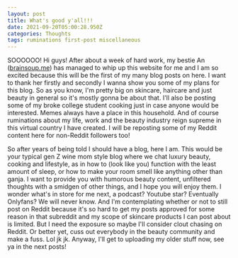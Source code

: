 ```yaml
---
layout: post
title: What's good y'all!!!
date: 2021-09-20T05:00:28.950Z
categories: Thoughts
tags: ruminations first-post miscellaneous
---
```

SOOOOOO! Hi guys! After about a week of hard work, my bestie An ([brainsoup.me](brainsoup.me)) has managed to whip up this website for me and I am so excited because this will be the first of my many blog posts on here. I want to thank her firstly and secondly I wanna show you some of my plans for this blog. So as you know, I'm pretty big on skincare, haircare and just beauty in general so it's mostly gonna be about that. I'll also be posting some of my broke college student cooking just in case anyone would be interested. Memes always have a place in this household. And of course ruminations about my life, work and the beauty industry reign supreme in this virtual country I have created. I will be reposting some of my Reddit content here for non-Reddit followers too!

So after years of being told I should have a blog, here I am. This would be your typical gen Z wine mom style blog where we chat luxury beauty, cooking and lifestyle, as in how to (look like you) function with the least amount of sleep, or how to make your room smell like anything other than ganja. I want to provide you with humorous beauty content, unfiltered thoughts with a smidgen of other things, and I hope you will enjoy them. I wonder what's in store for me next, a podcast? Youtube star? Eventually Onlyfans? We will never know. And I'm contemplating whether or not to still post on Reddit because it's so hard to get my posts approved for some reason in that subreddit and my scope of skincare products I can post about is limited. But I need the exposure so maybe I'll consider clout chasing on Reddit. Or better yet, cuss out everybody in the beauty community and make a fuss. Lol jk jk. Anyway, I'll get to uploading my older stuff now, see ya in the next posts!